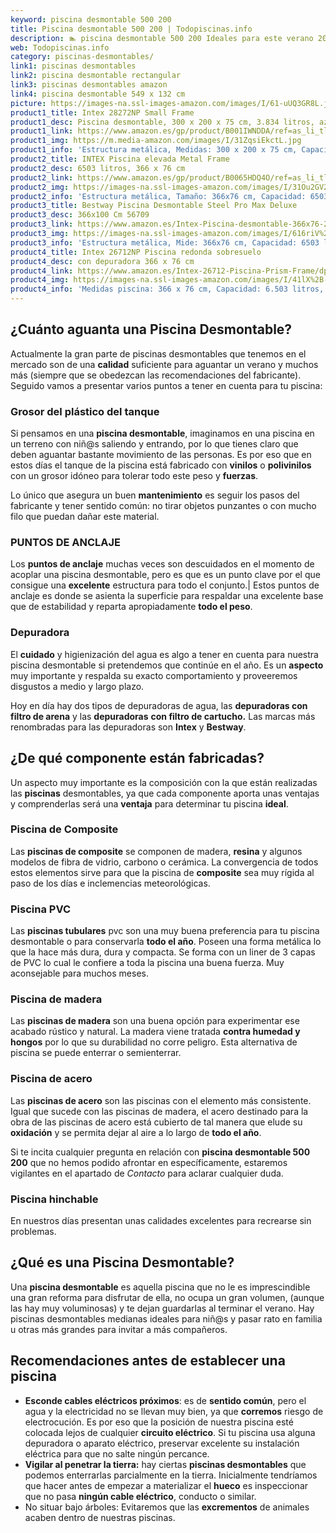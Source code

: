 ```yaml
---
keyword: piscina desmontable 500 200
title: Piscina desmontable 500 200 | Todopiscinas.info
description: 🏊 piscina desmontable 500 200 Ideales para este verano 2021. Aquí puedes comprar piscina desmontable 500 200 y comparar con otras similares. No dejes escapar piscina desmontable 500 200 a un precio realmente tentador.
web: Todopiscinas.info
category: piscinas-desmontables/
link1: piscinas desmontables
link2: piscina desmontable rectangular
link3: piscinas desmontables amazon
link4: piscina desmontable 549 x 132 cm
picture: https://images-na.ssl-images-amazon.com/images/I/61-uUQ3GR8L.jpg
product1_title: Intex 28272NP Small Frame
product1_desc: Piscina desmontable, 300 x 200 x 75 cm, 3.834 litros, azul
product1_link: https://www.amazon.es/gp/product/B001IWNDDA/ref=as_li_tl?ie=UTF8&camp=3638&creative=24630&creativeASIN=B001IWNDDA&linkCode=as2&tag=todopiscinas0e-21&linkId=25b9d647487c889cb6ef56ed63f50ca1
product1_img: https://m.media-amazon.com/images/I/31ZqsiEkctL.jpg
product1_info: 'Estructura metálica, Medidas: 300 x 200 x 75 cm, Capacidad: 3.834 litros, Para 6 personas (+ 6 años), Fácil montaje, Forma rectangular'
product2_title: INTEX Piscina elevada Metal Frame
product2_desc: 6503 litros, 366 x 76 cm
product2_link: https://www.amazon.es/gp/product/B0065HDQ4O/ref=as_li_tl?ie=UTF8&camp=3638&creative=24630&creativeASIN=B0065HDQ4O&linkCode=as2&tag=todopiscinas0e-21&linkId=ed2430e3ba564d3527ee103df33ed7b3
product2_img: https://images-na.ssl-images-amazon.com/images/I/31Ou2GV2SAL.jpg
product2_info: 'Estructura metálica, Tamaño: 366x76 cm, Capacidad: 6503 litros, Forma circular, De 4 a 7 personas (+6 años)'
product3_title: Bestway Piscina Desmontable Steel Pro Max Deluxe
product3_desc: 366x100 Cm 56709
product3_link: https://www.amazon.es/Intex-Piscina-desmontable-366x76-28210NP/dp/B0065HDQ4O?__mk_es_ES=%C3%85M%C3%85%C5%BD%C3%95%C3%91&crid=25UQGV9HG2INI&dchild=1&keywords=piscinas+desmontables&qid=1615854176&sprefix=piscinas+dem%2Caps%2C201&sr=8-5&linkCode=ll1&tag=todopiscinas0e-21&linkId=34f200977c6cbaab1f3f4d9ac0e64755&language=es_ES&ref_=as_li_ss_tl
product3_img: https://images-na.ssl-images-amazon.com/images/I/616riV%2BiY3L.jpg
product3_info: 'Estructura metálica, Mide: 366x76 cm, Capacidad: 6503 litros, De 4 a 7 personas mayores de 6 años, Forma circular, Tecnología Super-Tough'
product4_title: Intex 26712NP Piscina redonda sobresuelo
product4_desc: con depuradora 366 x 76 cm
product4_link: https://www.amazon.es/Intex-26712-Piscina-Prism-Frame/dp/B07FB823GL?__mk_es_ES=%C3%85M%C3%85%C5%BD%C3%95%C3%91&dchild=1&keywords=piscinas+desmontables+con+depuradora&qid=1615936418&sr=8-5&linkCode=ll1&tag=todopiscinas0e-21&linkId=d98699de7830cd471766fa1daa36de34&language=es_ES&ref_=as_li_ss_tl
product4_img: https://images-na.ssl-images-amazon.com/images/I/41lX%2B-YpibL.jpg
product4_info: 'Medidas piscina: 366 x 76 cm, Capacidad: 6.503 litros, Incluye depuradora de cartucha A, Lona resistente triple capa'
---
```




## ¿Cuánto aguanta una Piscina Desmontable?

Actualmente la gran parte de piscinas desmontables que tenemos en el mercado son de una **calidad** suficiente para aguantar un verano y muchos más (siempre que se obedezcan las recomendaciones del fabricante). Seguido vamos a presentar varios puntos a tener en cuenta para tu piscina:


### Grosor del plástico del tanque

Si pensamos en una **piscina desmontable**, imaginamos en una piscina en un terreno con niñ@s saliendo y entrando, por lo que tienes claro que deben aguantar bastante movimiento de las personas. Es por eso que en estos días el tanque de la piscina está fabricado con **vinilos** o **polivinilos** con un grosor idóneo para tolerar todo este peso y **fuerzas**.

Lo único que asegura un	 buen **mantenimiento** es seguir los pasos del fabricante y tener sentido común: no tirar objetos punzantes o con mucho filo que puedan dañar este material.


### PUNTOS DE ANCLAJE

Los **puntos de anclaje** muchas veces son descuidados en el momento de acoplar una piscina desmontable, pero  es que es un punto clave por el que consigue una **excelente** estructura para todo el conjunto.| Estos puntos de anclaje es donde se asienta la superficie para respaldar una excelente base que de estabilidad y reparta apropiadamente **todo el peso**.


### Depuradora

El **cuidado** y higienización del agua es algo a tener en cuenta para nuestra piscina desmontable si pretendemos que continúe en el año. Es un **aspecto** muy importante y respalda su exacto comportamiento y proveeremos disgustos a medio y largo plazo.

Hoy en día hay dos tipos de depuradoras de agua, las **depuradoras con filtro de arena** y  las **depuradoras** **con filtro de cartucho.** Las marcas más renombradas para las depuradoras son **Intex** y **Bestway**.

<brand-panel :title=product1_title :desc=product1_desc :img=product1_img :link=product1_link></brand-panel>

<external-banner></external-banner>



## ¿De qué componente están fabricadas?

Un aspecto muy importante es la composición con la que están realizadas las **piscinas** desmontables, ya que cada componente aporta unas ventajas y comprenderlas  será una **ventaja** para determinar tu piscina **ideal**.


### Piscina de Composite

Las **piscinas de composite** se componen de madera, **resina** y algunos modelos de fibra de vidrio, carbono o cerámica. La convergencia de todos estos elementos sirve para que la piscina de **composite** sea muy rígida al paso de los días e inclemencias meteorológicas.


### Piscina  PVC

Las **piscinas tubulares** pvc son una muy buena preferencia para tu piscina desmontable o para conservarla **todo el año**. Poseen una forma metálica lo que la hace más dura, dura y compacta. Se forma con un liner de 3 capas de PVC lo cual le confiere a toda la piscina una buena fuerza. Muy aconsejable para muchos meses.


### Piscina de madera

Las **piscinas de madera** son una buena opción para experimentar ese acabado rústico y natural. La madera viene tratada **contra humedad y hongos** por lo que su durabilidad no corre peligro. Esta alternativa de piscina se puede enterrar o semienterrar.


### Piscina de acero

Las **piscinas de acero** son las piscinas con el elemento más consistente. Igual que sucede con las piscinas de madera, el acero destinado para la obra de las piscinas de acero está cubierto de tal manera que elude su **oxidación** y se permita dejar al aire a lo largo de **todo el año**.

Si te incita cualquier pregunta en relación con **piscina desmontable 500 200** que no hemos podido afrontar en específicamente, estaremos vigilantes en el apartado de _Contacto_ para aclarar cualquier duda.


### Piscina hinchable

 En nuestros días presentan unas calidades excelentes para recrearse sin problemas.

<stats-list :link1=link1 :link2=link2 :link3=link3 :link4=link4 :category=category></stats-list>
## ¿Qué es una Piscina Desmontable?

Una **piscina desmontable** es aquella piscina que no le es imprescindible una gran reforma para disfrutar de ella, no ocupa un gran volumen, (aunque las hay muy voluminosas) y te dejan guardarlas al terminar el verano. Hay piscinas desmontables medianas ideales para niñ@s y pasar rato en familia u otras más grandes para invitar a más compañeros.


## Recomendaciones antes de establecer una piscina



*   **Esconde cables eléctricos próximos**: es de **sentido común**, pero el agua y la electricidad no se llevan muy bien, ya que **corremos** riesgo de electrocución. Es por eso que la posición de nuestra piscina esté colocada lejos de cualquier **circuito eléctrico**. Si tu piscina usa alguna depuradora o aparato eléctrico, preservar excelente su instalación eléctrica para que no salte ningún percance.
*   **Vigilar al penetrar la tierra:** hay ciertas **piscinas desmontables** que podemos enterrarlas parcialmente en la tierra. Inicialmente tendríamos que hacer antes de empezar a materializar el **hueco** es inspeccionar que no pasa **ningún cable eléctrico**, conducto o similar.
*   No situar bajo árboles: Evitaremos que las **excrementos** de animales acaben dentro de nuestras piscinas.